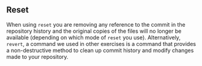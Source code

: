 [//]: # "This is used in the Git Out of Trouble course"

## Reset
 When using `reset` you are removing any reference to the commit in the repository history and the original copies of the files will no longer be available (depending on which mode of `reset` you use). Alternatively,  `revert`, a command we used in other exercises is a command that provides a non-destructive method to clean up commit history and modify changes made to your repository.
